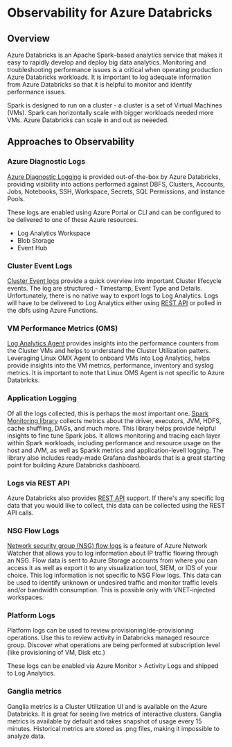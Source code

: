 # Observability for Azure Databricks

## Overview

Azure Databricks is an Apache Spark–based analytics service that makes it easy to rapidly develop and deploy big data analytics. Monitoring and troubleshooting performance issues is a critical when operating production Azure Databricks workloads. It is important to log adequate information from Azure Databricks so that it is helpful to monitor and identify performance issues.

Spark is designed to run on a cluster - a cluster is a set of Virtual Machines (VMs). Spark can horizontally scale with bigger workloads needed more VMs. Azure Databricks can scale in and out as neeeded.

## Approaches to Observability

### Azure Diagnostic Logs

[Azure Diagnostic Logging](https://docs.microsoft.com/en-us/azure/databricks/administration-guide/account-settings/azure-diagnostic-logs) is provided out-of-the-box by Azure Databricks, providing visibility into actions performed against DBFS, Clusters, Accounts, Jobs, Notebooks, SSH, Workspace, Secrets, SQL Permissions, and Instance Pools.

These logs are enabled using Azure Portal or CLI and can be configured to be delivered to one of these Azure resources.

- Log Analytics Workspace
- Blob Storage
- Event Hub

### Cluster Event Logs

[Cluster Event logs](https://docs.microsoft.com/en-us/azure/databricks/clusters/configure#cluster-log-delivery) provide a quick overview into important Cluster lifecycle events. The log are structured - Timestamp, Event Type and Details. Unfortunately, there is no native way to export logs to Log Analytics. Logs will have to be delivered to Log Analytics either using [REST API](https://docs.microsoft.com/en-us/azure/databricks/dev-tools/api/latest/examples#cluster-log-example) or polled in the dbfs using Azure Functions.

### VM Performance Metrics (OMS)

[Log Analytics Agent](https://docs.microsoft.com/en-us/azure/virtual-machines/extensions/oms-linux) provides insights into the performance counters from the Cluster VMs and helps to understand the Cluster Utilization patters. Leveraging Linux OMX Agent to onboard VMs into Log Analytics, helps provide insights into the VM metrics, performance, inventory and syslog metrics. It is important to note that Linux OMS Agent is not specific to Azure Databricks.

### Application Logging

Of all the logs collected, this is perhaps the most important one. [Spark Monitoring library](https://github.com/mspnp/spark-monitoring) collects metrics about the driver, executors, JVM, HDFS, cache shuffling, DAGs, and much more. This library helps provide helpful insights to fine tune Spark jobs. It allows monitoring and tracing each layer within Spark workloads, including performance and resource usage on the host and JVM, as well as Sparkk metrics and application-levell logging. The library also includes ready-made Grafana dashboards that is a great starting point for building Azure Databricks dashboard.

### Logs via REST API

Azure Databricks also provides [REST API](https://docs.microsoft.com/en-us/azure/databricks/dev-tools/api/latest/) support. If there's any specific log data that you would like to collect, this data can be collected using the REST API calls.

### NSG Flow Logs

[Network security group (NSG) flow logs](https://docs.microsoft.com/en-us/azure/network-watcher/network-watcher-nsg-flow-logging-overview) is a feature of Azure Network Watcher that allows you to log information about IP traffic flowing through an NSG. Flow data is sent to Azure Storage accounts from where you can access it as well as export it to any visualization tool, SIEM, or IDS of your choice. This log information is not specific to NSG Flow logs. This data can be used to identify unknown or undesired traffic and monitor traffic levels and/or bandwidth consumption. This is possible only with VNET-injected workspaces.

### Platform Logs

Platform logs can be used to review provisioning/de-provisioning operations. Use this to review activity in Databricks managed resource group. Discover what operations are being performed at subscription level (like provisioning of VM, Disk etc.)

These logs can be enabled via Azure Monitor > Activity Logs and shipped to Log Analytics.

### Ganglia metrics

Ganglia metrics is a Cluster Utilization UI and is available on the Azure Databricks. It is great for seeing live metrics of interactive clusters. Ganglia metrics is available by default and takes snapshot of usage every 15 minutes. Historical metrics are stored as .png files, making it impossible to analyze data.

